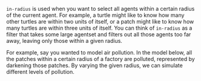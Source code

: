 `in-radius` is used when you want to select all agents within a certain radius of the current agent. For example, a turtle might like to know how many other turtles are within two units of itself, or a patch might like to know how many turtles are within three units of itself. You can think of `in-radius` as a filter that takes some large agentset and filters out all those agents too far away, leaving only those within a given radius.

For example, say you wanted to model air pollution. In the model below, all the patches within a certain radius of a factory are polluted, represented by darkening those patches. By varying the given radius, we can simulate different levels of pollution.
